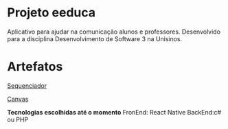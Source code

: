 # Projeto eeduca

Aplicativo para ajudar na comunicação alunos e professores.
Desenvolvido para a disciplina Desenvolvimento de Software 3 na Unisinos.


# Artefatos
[Sequenciador](https://drive.google.com/file/d/1vsnCOR2l2IxNwvDXWVGWiWN7jjdHQnYK/view)

[Canvas](https://drive.google.com/file/d/1fisdjO78SoFXBQSaJKvgA0e2RJ4-FBMS/view)

**Tecnologias escolhidas até o momento**
FronEnd: React Native
BackEnd:c# ou PHP
